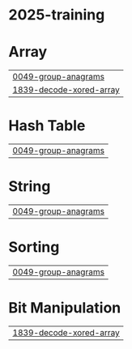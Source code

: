 # 2025-training


# Array
|  |
| ------- |
| [0049-group-anagrams](https://github.com/Rohith18744/2025-training/tree/master/0049-group-anagrams) |
| [1839-decode-xored-array](https://github.com/Rohith18744/2025-training/tree/master/1839-decode-xored-array) |
# Hash Table
|  |
| ------- |
| [0049-group-anagrams](https://github.com/Rohith18744/2025-training/tree/master/0049-group-anagrams) |
# String
|  |
| ------- |
| [0049-group-anagrams](https://github.com/Rohith18744/2025-training/tree/master/0049-group-anagrams) |
# Sorting
|  |
| ------- |
| [0049-group-anagrams](https://github.com/Rohith18744/2025-training/tree/master/0049-group-anagrams) |
# Bit Manipulation
|  |
| ------- |
| [1839-decode-xored-array](https://github.com/Rohith18744/2025-training/tree/master/1839-decode-xored-array) |